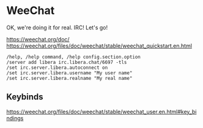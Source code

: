 # WeeChat

OK, we're doing it for real. IRC! Let's go!

<https://weechat.org/doc/>
<https://weechat.org/files/doc/weechat/stable/weechat_quickstart.en.html>

```
/help, /help command, /help config.section.option
/server add libera irc.libera.chat/6697 -tls
/set irc.server.libera.autoconnect on
/set irc.server.libera.username "My user name"
/set irc.server.libera.realname "My real name"
```

## Keybinds

<https://weechat.org/files/doc/weechat/stable/weechat_user.en.html#key_bindings>

